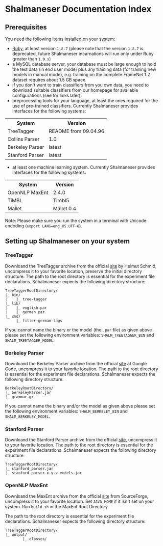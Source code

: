 # Shalmaneser Documentation Index

## Prerequisites

You need the following items installed on your system:
- [Ruby](https://www.ruby-lang.org/en/downloads/), at least version ``1.8.7`` (please note that the version ``1.8.7`` is deprecated, future Shalmaneser incarnations will run only under Ruby greater than ``1.9.x``)
- a MySQL database server, your database must be large enough to hold the test data (in end user mode) plus any training data (for training new models in manual mode), e.g. training on the complete FrameNet 1.2 dataset requires about 1.5 GB space.
- if you don't want to train classifiers from you own data, you need to download suitable classifiers from our homepage for available configurations (see for links later).
- preprocessing tools for your language, at least the ones required for the use of pre-trained classifiers. Currently Shalmaneser provides interfaces for the following systems:
<table>
<tr>
<th>System</th><th>Version</th>
</tr>
<tr>
<td>TreeTagger</td><td>README from 09.04.96</td>
</tr>
<tr>
<td>Collins Parser</td><td>1.0</td>
</tr>
<tr>
<td>Berkeley Parser</td><td>latest</td>
</tr>
<tr>
<td>Stanford Parser</td><td>latest</td>
</tr>
</table>

- at least one machine learning system. Currently Shalmaneser provides interfaces for the following systems:
<table>
<tr>
<th>System</th><th>Version</th>
</tr>
<tr>
<td>OpenNLP MaxEnt</td><td>2.4.0</td>
</tr>
<tr>
<td>TiMBL</td><td>Timbl5</td>
</tr>
<tr>
<td>Mallet</td><td>Mallet 0.4</td>
</tr>
</table>

Note: Please make sure you run the system in a terminal with Unicode encoding (``export LANG=eng_US.UTF-8``).

## Setting up Shalmaneser on your system

### TreeTagger
Downloand the TreeTagger archive from the official [site](http://www.cis.uni-muenchen.de/~schmid/tools/TreeTagger/) by Helmut Schmid, uncompress it to your favorite location, preserve the initial directory structure. The path to the root directory is essential for the experiment file declarations. Schalmaneser expects the following directory structure:

    TreeTaggerRootDirectory/
    |_ bin/
    |    |_ tree-tagger
    |_ lib/
    |    |_ english.par
    |    |_ german.par
    |_ cmd/
         |_ filter-german-tags

If you cannot name the binary or the model (the ``.par`` file) as given above please set the following environment variables: ``SHALM_TREETAGGER_BIN`` and ``SHALM_TREETAGGER_MODEL``.


### Berkeley Parser
Downloand the Berkeley Parser archive from the official [site](https://code.google.com/p/berkeleyparser/downloads/list) at Google Code, uncompress it to your favorite location. The path to the root directory is essential for the experiment file declarations. Schalmaneser expects the following directory structure:

    BerkeleyRootDirectory/
    |_ berkeleyParser.jar
    |_ grammar.gr

If you cannot name the binary and/or the model as given above please set the following environment variables: ``SHALM_BERKELEY_BIN`` and ``SHALM_BERKELEY_MODEL``.

### Stanford Parser

Downloand the Stanford Parser archive from the official [site](http://nlp.stanford.edu/software/lex-parser.shtml), uncompress it to your favorite location. The path to the root directory is essential for the experiment file declarations. Schalmaneser expects the following directory structure:

    TreeTaggerRootDirectory/
    |_ stanford_parser.jar
    |_ stanford_parser-x.y.z-models.jar

### OpenNLP MaxEnt
Downloand the MaxEnt archive from the official [site](http://sourceforge.net/projects/maxent/files/Maxent/2.4.0/) from SourceForge, uncompress it to your favorite location. Set ``JAVA_HOME`` if it isn't set on your system. Run ``build.sh`` in the MaxEnt Root Directory.

The path to the root directory is essential for the experiment file declarations. Schalmaneser expects the following directory structure:

    TreeTaggerRootDirectory/
    |_ output/
            |_ classes/
